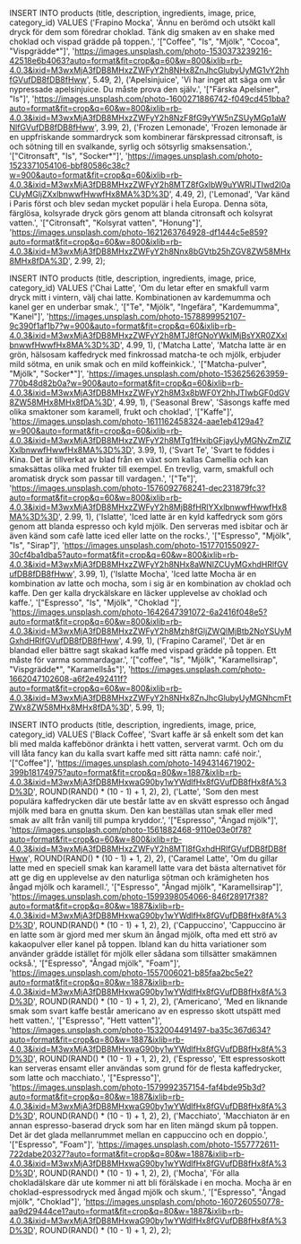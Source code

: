 INSERT INTO products (title, description, ingredients, image, price, category_id)
VALUES
('Frapino Mocka', 'Ännu en berömd och utsökt kall dryck för dem som föredrar choklad. Tänk dig smaken av en shake med choklad och vispad grädde på toppen.', '["Coffee", "Is", "Mjölk", "Cocoa", "Vispgrädde*"]', 'https://images.unsplash.com/photo-1530373239216-42518e6b4063?auto=format&fit=crop&q=60&w=800&ixlib=rb-4.0.3&ixid=M3wxMjA3fDB8MHxzZWFyY2h8NHx8ZnJhcGlubyUyMG1vY2hhfGVufDB8fDB8fHww', 5.49, 2),
('Apelsinjuice', 'Vi har inget att säga om vår nypressade apelsinjuice. Du måste prova den själv.', '["Färska Apelsiner", "Is"]', 'https://images.unsplash.com/photo-1600271886742-f049cd451bba?auto=format&fit=crop&q=60&w=800&ixlib=rb-4.0.3&ixid=M3wxMjA3fDB8MHxzZWFyY2h8NzF8fG9yYW5nZSUyMGp1aWNlfGVufDB8fDB8fHww', 3.99, 2),
('Frozen Lemonade', 'Frozen lemonade är en uppfriskande sommardryck som kombinerar färskpressad citronsaft, is och sötning till en svalkande, syrlig och sötsyrlig smaksensation.', '["Citronsaft", "Is", "Socker*"]', 'https://images.unsplash.com/photo-1523371054106-bbf80586c38c?w=900&auto=format&fit=crop&q=60&ixlib=rb-4.0.3&ixid=M3wxMjA3fDB8MHxzZWFyY2h8MTZ8fGxlbW9uYWRlJTIwd2l0aCUyMGljZXxlbnwwfHwwfHx8MA%3D%3D', 4.49, 2),
('Lemonad', 'Var känd i Paris först och blev sedan mycket populär i hela Europa. Denna söta, färglösa, kolsyrade dryck görs genom att blanda citronsaft och kolsyrat vatten.', '["Citronsaft", "Kolsyrat vatten", "Honung"]', 'https://images.unsplash.com/photo-1621263764928-df1444c5e859?auto=format&fit=crop&q=60&w=800&ixlib=rb-4.0.3&ixid=M3wxMjA3fDB8MHxzZWFyY2h8Nnx8bGVtb25hZGV8ZW58MHx8MHx8fDA%3D', 2.99, 2);


INSERT INTO products (title, description, ingredients, image, price, category_id)
VALUES
('Chai Latte', 'Om du letar efter en smakfull varm dryck mitt i vintern, välj chai latte. Kombinationen av kardemumma och kanel ger en underbar smak.', '["Te", "Mjölk", "Ingefära", "Kardemumma", "Kanel"]', 'https://images.unsplash.com/photo-1578899952107-9c390f1af1b7?w=900&auto=format&fit=crop&q=60&ixlib=rb-4.0.3&ixid=M3wxMjA3fDB8MHxzZWFyY2h8MTJ8fGNoYWklMjBsYXR0ZXxlbnwwfHwwfHx8MA%3D%3D', 4.99, 1),
('Matcha Latte', 'Matcha latte är en grön, hälsosam kaffedryck med finkrossad matcha-te och mjölk, erbjuder mild sötma, en unik smak och en mild koffeinkick.', '["Matcha-pulver", "Mjölk", "Socker*"]', 'https://images.unsplash.com/photo-1536256263959-770b48d82b0a?w=900&auto=format&fit=crop&q=60&ixlib=rb-4.0.3&ixid=M3wxMjA3fDB8MHxzZWFyY2h8M3x8bWF0Y2hhJTIwbGF0dGV8ZW58MHx8MHx8fDA%3D', 4.99, 1),
('Seasonal Brew', 'Säsongs kaffe med olika smaktoner som karamell, frukt och choklad', '["Kaffe"]', 'https://images.unsplash.com/photo-1611162458324-aae1eb4129a4?w=900&auto=format&fit=crop&q=60&ixlib=rb-4.0.3&ixid=M3wxMjA3fDB8MHxzZWFyY2h8MTg1fHxibGFjayUyMGNvZmZlZXxlbnwwfHwwfHx8MA%3D%3D', 3.99, 1),
('Svart Te', 'Svart te föddes i Kina. Det är tillverkat av blad från en växt som kallas Camellia och kan smaksättas olika med frukter till exempel. En trevlig, varm, smakfull och aromatisk dryck som passar till vardagen.', '["Te"]', 'https://images.unsplash.com/photo-1576092768241-dec231879fc3?auto=format&fit=crop&q=60&w=800&ixlib=rb-4.0.3&ixid=M3wxMjA3fDB8MHxzZWFyY2h8MjB8fHRlYXxlbnwwfHwwfHx8MA%3D%3D', 2.99, 1),
('Islatte', 'Iced latte är en kyld kaffedryck som görs genom att blanda espresso och kyld mjölk. Den serveras med isbitar och är även känd som cafè latte iced eller latte on the rocks.', '["Espresso", "Mjölk", "Is", "Sirap"]', 'https://images.unsplash.com/photo-1517701550927-30cf4ba1dba5?auto=format&fit=crop&q=60&w=800&ixlib=rb-4.0.3&ixid=M3wxMjA3fDB8MHxzZWFyY2h8NHx8aWNlZCUyMGxhdHRlfGVufDB8fDB8fHww', 3.99, 1),
('Islatte Mocha', 'Iced latte Mocha är en kombination av latte och mocha, som i sig är en kombination av choklad och kaffe. Den ger kalla dryckälskare en läcker upplevelse av choklad och kaffe.', '["Espresso", "Is", "Mjölk", "Choklad "]', 'https://images.unsplash.com/photo-1642647391072-6a2416f048e5?auto=format&fit=crop&q=60&w=800&ixlib=rb-4.0.3&ixid=M3wxMjA3fDB8MHxzZWFyY2h8Mzh8fGljZWQlMjBtb2NoYSUyMGxhdHRlfGVufDB8fDB8fHww', 4.99, 1),
('Frapino Caramel', 'Det är en blandad eller bättre sagt skakad kaffe med vispad grädde på toppen. Ett måste för varma sommardagar.', '["coffee", "Is", "Mjölk", "Karamellsirap", "Vispgrädde*", "Karamellsås"]', 'https://images.unsplash.com/photo-1662047102608-a6f2e492411f?auto=format&fit=crop&q=60&w=800&ixlib=rb-4.0.3&ixid=M3wxMjA3fDB8MHxzZWFyY2h8NHx8ZnJhcGlubyUyMGNhcmFtZWx8ZW58MHx8MHx8fDA%3D', 5.99, 1);




INSERT INTO products (title, description, ingredients, image, price, category_id)
VALUES
('Black Coffee', 'Svart kaffe är så enkelt som det kan bli med malda kaffebönor dränkta i hett vatten, serverat varmt. Och om du vill låta fancy kan du kalla svart kaffe med sitt rätta namn: café noir.', '["Coffee"]', 'https://images.unsplash.com/photo-1494314671902-399b18174975?auto=format&fit=crop&q=80&w=1887&ixlib=rb-4.0.3&ixid=M3wxMjA3fDB8MHxwaG90by1wYWdlfHx8fGVufDB8fHx8fA%3D%3D', ROUND(RAND() * (10 - 1) + 1, 2), 2),
('Latte', 'Som den mest populära kaffedrycken där ute består latte av en skvätt espresso och ångad mjölk med bara en gnutta skum. Den kan beställas utan smak eller med smak av allt från vanilj till pumpa kryddor.', '["Espresso", "Ångad mjölk"]', 'https://images.unsplash.com/photo-1561882468-9110e03e0f78?auto=format&fit=crop&q=60&w=800&ixlib=rb-4.0.3&ixid=M3wxMjA3fDB8MHxzZWFyY2h8MTl8fGxhdHRlfGVufDB8fDB8fHww', ROUND(RAND() * (10 - 1) + 1, 2), 2),
('Caramel Latte', 'Om du gillar latte med en speciell smak kan karamell latte vara det bästa alternativet för att ge dig en upplevelse av den naturliga sötman och krämigheten hos ångad mjölk och karamell.', '["Espresso", "Ångad mjölk", "Karamellsirap"]', 'https://images.unsplash.com/photo-1599398054066-846f28917f38?auto=format&fit=crop&q=80&w=1887&ixlib=rb-4.0.3&ixid=M3wxMjA3fDB8MHxwaG90by1wYWdlfHx8fGVufDB8fHx8fA%3D%3D', ROUND(RAND() * (10 - 1) + 1, 2), 2),
('Cappuccino', 'Cappuccino är en latte som är gjord med mer skum än ångad mjölk, ofta med ett strö av kakaopulver eller kanel på toppen. Ibland kan du hitta variationer som använder grädde istället för mjölk eller sådana som tillsätter smakämnen också.', '["Espresso", "Ångad mjölk", "Foam"]', 'https://images.unsplash.com/photo-1557006021-b85faa2bc5e2?auto=format&fit=crop&q=80&w=1887&ixlib=rb-4.0.3&ixid=M3wxMjA3fDB8MHxwaG90by1wYWdlfHx8fGVufDB8fHx8fA%3D%3D', ROUND(RAND() * (10 - 1) + 1, 2), 2),
('Americano', 'Med en liknande smak som svart kaffe består americano av en espresso skott utspätt med hett vatten.', '["Espresso", "Hett vatten"]', 'https://images.unsplash.com/photo-1532004491497-ba35c367d634?auto=format&fit=crop&q=80&w=1887&ixlib=rb-4.0.3&ixid=M3wxMjA3fDB8MHxwaG90by1wYWdlfHx8fGVufDB8fHx8fA%3D%3D', ROUND(RAND() * (10 - 1) + 1, 2), 2),
('Espresso', 'Ett espressoskott kan serveras ensamt eller användas som grund för de flesta kaffedrycker, som latte och macchiato.', '["Espresso"]', 'https://images.unsplash.com/photo-1579992357154-faf4bde95b3d?auto=format&fit=crop&q=80&w=1887&ixlib=rb-4.0.3&ixid=M3wxMjA3fDB8MHxwaG90by1wYWdlfHx8fGVufDB8fHx8fA%3D%3D', ROUND(RAND() * (10 - 1) + 1, 2), 2),
('Macchiato', 'Macchiaton är en annan espresso-baserad dryck som har en liten mängd skum på toppen. Det är det glada mellanrummet mellan en cappuccino och en doppio.', '["Espresso", "Foam"]', 'https://images.unsplash.com/photo-1557772611-722dabe20327?auto=format&fit=crop&q=80&w=1887&ixlib=rb-4.0.3&ixid=M3wxMjA3fDB8MHxwaG90by1wYWdlfHx8fGVufDB8fHx8fA%3D%3D', ROUND(RAND() * (10 - 1) + 1, 2), 2),
('Mocha', 'För alla chokladälskare där ute kommer ni att bli förälskade i en mocha. Mocha är en choklad-espressodryck med ångad mjölk och skum.', '["Espresso", "Ångad mjölk", "Choklad"]', 'https://images.unsplash.com/photo-1607260550778-aa9d29444ce1?auto=format&fit=crop&q=80&w=1887&ixlib=rb-4.0.3&ixid=M3wxMjA3fDB8MHxwaG90by1wYWdlfHx8fGVufDB8fHx8fA%3D%3D', ROUND(RAND() * (10 - 1) + 1, 2), 2);
